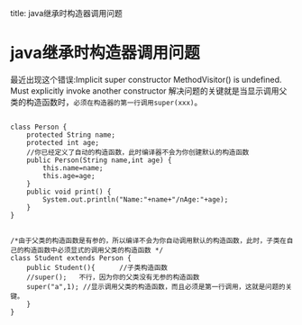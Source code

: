 title: java继承时构造器调用问题 

#  java继承时构造器调用问题 
最近出现这个错误:Implicit super constructor MethodVisitor() is undefined. Must explicitly invoke another constructor
解决问题的关键就是当显示调用父类的构造函数时，` 必须在构造器的第一行调用super(xxx) `。
```

class Person { 
	protected String name; 
	protected int age; 
	//你已经定义了自动的构造函数，此时编译器不会为你创建默认的构造函数 
	public Person(String name,int age) { 
		this.name=name; 
		this.age=age; 
	} 
	public void print() { 
		System.out.println("Name:"+name+"/nAge:"+age); 
	}
}

``` 
```

/*由于父类的构造函数是有参的，所以编译不会为你自动调用默认的构造函数，此时，子类在自己的构造函数中必须显式的调用父类的构造函数 */
class Student extends Person { 
	public Student(){      //子类构造函数 
	//super();   不行，因为你的父类没有无参的构造函数 
	super("a",1); //显示调用父类的构造函数，而且必须是第一行调用，这就是问题的关键。
	} 
}

``` 